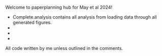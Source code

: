 Welcome to paperplanning hub for May et al 2024!

* Complete.analysis contains all analysis from loading data through all generated figures.
*
*
* 
All code written by me unless outlined in the comments. 
